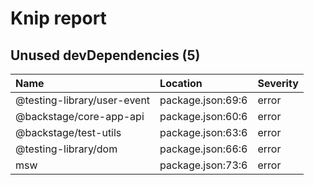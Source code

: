 # Knip report

## Unused devDependencies (5)

| Name                        | Location          | Severity |
| :-------------------------- | :---------------- | :------- |
| @testing-library/user-event | package.json:69:6 | error    |
| @backstage/core-app-api     | package.json:60:6 | error    |
| @backstage/test-utils       | package.json:63:6 | error    |
| @testing-library/dom        | package.json:66:6 | error    |
| msw                         | package.json:73:6 | error    |
